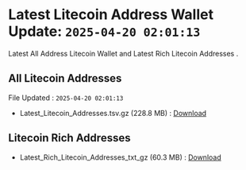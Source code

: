 # Latest Litecoin Address Wallet Update: `2025-04-20 02:01:13`

Latest All Address Litecoin Wallet and Latest Rich Litecoin Addresses .

## All Litecoin Addresses

File Updated : `2025-04-20 02:01:13`

- Latest_Litecoin_Addresses.tsv.gz (228.8 MB) : [Download](https://github.com/Pymmdrza/Rich-Address-Wallet/releases/tag/Litecoin)

## Litecoin Rich Addresses

- Latest_Rich_Litecoin_Addresses_txt_gz (60.3 MB) : [Download](https://github.com/Pymmdrza/Rich-Address-Wallet/releases/tag/Litecoin)
